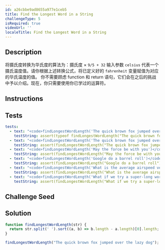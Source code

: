 ```yaml
---
id: a26cbbe9ad8655a977e1ceb5
title: Find the Longest Word in a String
challengeType: 5
isRequired: true
videoUrl: ''
localeTitle: Find the Longest Word in a String
---
```


## Description
<section id='description'>
将摄氏度转换为华氏度的算法为：摄氏度 × <code>9/5 + 32</code>
输入参数 <code>celsius</code> 代表一个摄氏温度值。请你根据上述转换公式，将已定义好的 <code>fahrenheit</code> 变量赋值为对应的华氏温度的值。
你不需要顾虑 function 和 return 语句，它们会在之后的挑战中予以介绍。现在，你只需要使用你已学过的运算符。
</section>

## Instructions
<section id='instructions'>

</section>

## Tests
<section id='tests'>

```yml
tests:
  - text: "<code>findLongestWordLength('The quick brown fox jumped over the lazy dog')</code> 应该返回一个数字。"
    testString: assert(typeof findLongestWordLength("The quick brown fox jumped over the lazy dog") === "number", '<code>findLongestWordLength("The quick brown fox jumped over the lazy dog")</code> 应该返回一个数字。');
  - text: "<code>findLongestWordLength('The quick brown fox jumped over the lazy dog')</code> 应该返回 6。"
    testString: assert(findLongestWordLength("The quick brown fox jumped over the lazy dog") === 6, '<code>findLongestWordLength("The quick brown fox jumped over the lazy dog")</code> 应该返回 6。');
  - text: "<code>findLongestWordLength('May the force be with you')</code> 应该返回 5。"
    testString: assert(findLongestWordLength("May the force be with you") === 5, '<code>findLongestWordLength("May the force be with you")</code> 应该返回 5。');
  - text: "<code>findLongestWordLength('Google do a barrel roll')</code> 应该返回 6。"
    testString: assert(findLongestWordLength("Google do a barrel roll") === 6, '<code>findLongestWordLength("Google do a barrel roll")</code> 应该返回 6。');
  - text: "<code>findLongestWordLength('What is the average airspeed velocity of an unladen swallow')</code> 应该返回 8。"
    testString: assert(findLongestWordLength("What is the average airspeed velocity of an unladen swallow") === 8, '<code>findLongestWordLength("What is the average airspeed velocity of an unladen swallow")</code> 应该返回 8。');
  - text: "<code>findLongestWordLength('What if we try a super-long word such as otorhinolaryngology')</code> 应该返回 19。"
    testString: assert(findLongestWordLength("What if we try a super-long word such as otorhinolaryngology") === 19, '<code>findLongestWordLength("What if we try a super-long word such as otorhinolaryngology")</code> 应该返回 19。');

```

</section>

## Challenge Seed
<section id='challengeSeed'>















</section>

## Solution
<section id='solution'>

```js
function findLongestWordLength(str) {
  return str.split(' ').sort((a, b) => b.length - a.length)[0].length;
}

findLongestWordLength("The quick brown fox jumped over the lazy dog");

```

</section>
              
